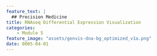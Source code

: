 ```yaml
---
feature_text: |
  ## Precision Medicine
title: RNAseq Differential Expression Visualization
categories:
    - Module 5
feature_image: "assets/genvis-dna-bg_optimized_v1a.png"
date: 0005-04-01
---
```


